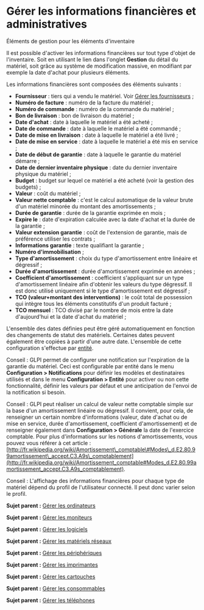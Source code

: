 Gérer les informations financières et administratives
=====================================================

Éléments de gestion pour les éléments d'inventaire

Il est possible d'activer les informations financières sur tout type
d'objet de l'inventaire. Soit en utilisant le lien dans l'onglet
**Gestion** du détail du matériel, soit grâce au système de modification
massive, en modifiant par exemple la date d'achat pour plusieurs
éléments.

Les informations financières sont composées des éléments suivants :

-   **Fournisseur** : tiers qui a vendu le matériel. Voir [Gérer les
    fournisseurs](management_supplier.html "Les fournisseurs sont gérés depuis le menu Gestion > Fournisseurs")
    ;
-   **Numéro de facture** : numéro de la facture du matériel ;
-   **Numéro de commande** : numéro de la commande du matériel ;
-   **Bon de livraison** : bon de livraison du matériel ;
-   **Date d'achat** : date à laquelle le matériel a été acheté ;
-   **Date de commande** : date à laquelle le matériel a été commandé ;
-   **Date de mise en livraison** : date à laquelle le matériel a été
    livré ;
-   **Date de mise en service** : date à laquelle le matériel a été mis
    en service ;
-   **Date de début de garantie** : date à laquelle le garantie du
    matériel démarre ;
-   **Date de dernier inventaire physique** : date du dernier inventaire
    physique du matériel ;
-   **Budget** : budget sur lequel ce matériel a été acheté (voir la
    gestion des budgets) ;
-   **Valeur** : coût du matériel ;
-   **Valeur nette comptable** : c'est le calcul automatique de la
    valeur brute d'un matériel minorée du montant des amortissements ;
-   **Durée de garantie** : durée de la garantie exprimée en mois ;
-   **Expire le** : date d'expiration calculée avec la date d'achat et
    la durée de la garantie ;
-   **Valeur extension garantie** : coût de l'extension de garantie,
    mais de préférence utiliser les contrats ;
-   **Informations garantie** : texte qualifiant la garantie ;
-   **Numéro d'immobilisation** ;
-   **Type d'amortissement** : choix du type d'amortissement entre
    linéaire et dégressif ;
-   **Durée d'amortissement** : durée d'amortissement exprimée en années
    ;
-   **Coefficient d'amortissement** : coefficient s'appliquant sur un
    type d'amortissement linéaire afin d'obtenir les valeurs du type
    dégressif. Il est donc utilisé uniquement si le type d'amortissement
    est dégressif ;
-   **TCO (valeur+montant des interventions)** : le coût total de
    possession qui intègre tous les éléments constitutifs d'un produit
    facturé ;
-   **TCO mensuel** : TCO divisé par le nombre de mois entre la date
    d'aujourd'hui et la date d'achat du matériel ;

L'ensemble des dates définies peut être géré automatiquement en fonction
des changements de statut des matériels. Certaines dates peuvent
également être copiées à partir d'une autre date. L'ensemble de cette
configuration s'effectue par
[entité](administration_entity_delegation.dita).

Conseil : GLPI permet de configurer une notification sur l'expiration de
la garantie du matériel. Ceci est configurable par entité dans le menu
**Configuration \> Notifications** pour définir les modèles et
destinataires utilisés et dans le menu **Configuration \> Entité** pour
activer ou non cette fonctionnalité, définir les valeurs par défaut et
une anticipation de l'envoi de la notification si besoin.

Conseil : GLPI peut réaliser un calcul de valeur nette comptable simple
sur la base d'un amortissement linéaire ou dégressif. Il convient, pour
cela, de renseigner un certain nombre d'informations (valeur, date
d'achat ou de mise en service, durée d'amortissement, coefficient
d'amortissement) et de renseigner également dans **Configuration \>
Générale** la date de l'exercice comptable. Pour plus d'informations sur
les notions d'amortissements, vous pouvez vous référer à cet article :
[http://fr.wikipedia.org/wiki/Amortissement\_comptable\#Modes\_d.E2.80.99amortissement\_accept.C3.A9s\_comptablement](http://fr.wikipedia.org/wiki/Amortissement_comptable#Modes_d.E2.80.99amortissement_accept.C3.A9s_comptablement).

Conseil : L'affichage des informations financières pour chaque type de
matériel dépend du profil de l'utilisateur connecté. Il peut donc varier
selon le profil.

**Sujet parent :** [Gérer les
ordinateurs](../glpi/inventory_computer.html "Les ordinateurs se gèrent depuis le menu Parc > Ordinateurs")

**Sujet parent :** [Gérer les
moniteurs](../glpi/inventory_monitor.html "Les moniteurs se gèrent depuis le menu Parc > Moniteurs")

**Sujet parent :** [Gérer les
logiciels](../glpi/inventory_software.html "Les logiciels se gèrent depuis le menu Parc > Logiciel")

**Sujet parent :** [Gérer les matériels
réseaux](../glpi/inventory_networking.html "Les matériels réseaux se gèrent depuis le menu Parc > Réseaux")

**Sujet parent :** [Gérer les
périphériques](../glpi/inventory_peripheral.html "Les périphériques se gèrent depuis le menu Parc > Périphériques")

**Sujet parent :** [Gérer les
imprimantes](../glpi/inventory_printer.html "Les imprimantes se gèrent depuis le menu Parc > Imprimantes")

**Sujet parent :** [Gérer les
cartouches](../glpi/inventory_cartridge.html "Les cartouches dans GLPI, caractéristiques et utilisation")

**Sujet parent :** [Gérer les
consommables](../glpi/inventory_consumable.html "Les consommables se gèrent depuis le menu Parc > Consommables")

**Sujet parent :** [Gérer les
téléphones](../glpi/inventory_phone.html "Les téléphones se gèrent depuis le menu Parc > Téléphones ;")
